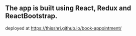## The app is built using React, Redux and ReactBootstrap.

deployed at https://thisshri.github.io/book-appointment/

